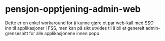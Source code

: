 # pensjon-opptjening-admin-web

Dette er en enkel workaround for å kunne gjøre et par web-kall med SSO inn til applikasjoner i FSS, men kan på sikt utvides
til å bli et generelt admin-grensesnitt for alle applikasjonene innen popp

